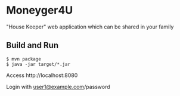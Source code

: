 # Moneyger4U

"House Keeper" web application which can be shared in your family

## Build and Run

    $ mvn package
    $ java -jar target/*.jar

Access http://localhost:8080

Login with user1@example.com/password

